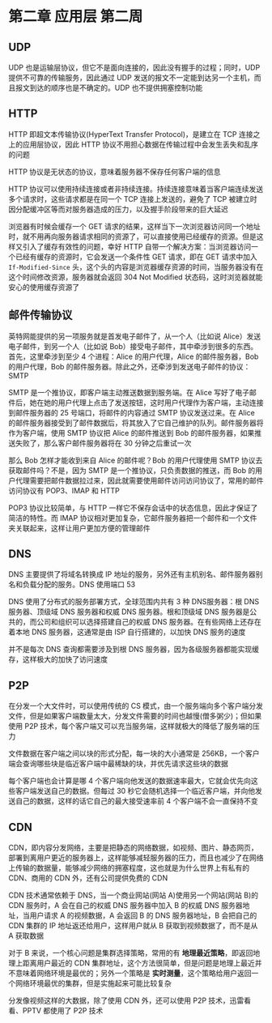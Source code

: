 # 第二章 应用层 第二周

## UDP

UDP 也是运输层协议，但它不是面向连接的，因此没有握手的过程；同时，UDP 提供不可靠的传输服务，因此通过 UDP 发送的报文不一定能到达另一个主机，而且报文到达的顺序也是不确定的。UDP 也不提供拥塞控制功能

## HTTP

HTTP 即超文本传输协议(HyperText Transfer Protocol)，是建立在 TCP 连接之上的应用层协议，因此 HTTP 协议不用担心数据在传输过程中会发生丢失和乱序的问题

HTTP 协议是无状态的协议，意味着服务器不保存任何客户端的信息

HTTP 协议可以使用持续连接或者非持续连接。持续连接意味着当客户端连续发送多个请求时，这些请求都是在同一个 TCP 连接上发送的，避免了 TCP 被建立时因分配缓冲区等而对服务器造成的压力，以及握手阶段带来的巨大延迟

浏览器有时候会缓存一个 GET 请求的结果，这样当下一次浏览器访问同一个地址时，就不用再向服务器请求相同的资源了，可以直接使用已经缓存的资源。但是这样又引入了缓存有效性的问题，幸好 HTTP 自带一个解决方案：当浏览器访问一个已经有缓存的资源时，它会发送一个条件性 GET 请求，即在 GET 请求中加入 `If-Modified-Since` 头，这个头的内容是浏览器缓存资源的时间，当服务器没有在这个时间修改资源，服务器就会返回 304 Not Modified 状态码，这时浏览器就能安心的使用缓存资源了

## 邮件传输协议

英特网能提供的另一项服务就是首发电子邮件了，从一个人（比如说 Alice）发送电子邮件，到另一个人（比如说 Bob）接受电子邮件，其中牵涉到很多的东西。首先，这里牵涉到至少 4 个进程：Alice 的用户代理，Alice 的邮件服务器，Bob 的用户代理，Bob 的邮件服务器。除此之外，还牵涉到发送电子邮件的协议：SMTP

SMTP 是一个推协议，即客户端主动推送数据到服务端。在 Alice 写好了电子邮件后，她在她的用户代理上点击了发送按钮，这时用户代理作为客户端，主动连接到邮件服务器的 25 号端口，将邮件的内容通过 SMTP 协议发送过来。在 Alice 的邮件服务器接受到了邮件数据后，将其放入了它自己维护的队列。邮件服务器将作为客户端，使用 SMTP 协议把 Alice 的邮件推送到 Bob 的邮件服务器，如果推送失败了，那么客户邮件服务器将在 30 分钟之后重试一次

那么 Bob 怎样才能收到来自 Alice 的邮件呢？Bob 的用户代理使用 SMTP 协议去获取邮件吗？不是，因为 SMTP 是一个推协议，只负责数据的推送，而 Bob 的用户代理需要把邮件数据拉过来，因此就需要使用邮件访问访问协议了，常用的邮件访问协议有 POP3、IMAP 和 HTTP

POP3 协议比较简单，与 HTTP 一样它不保存会话中的状态信息，因此才保证了简洁的特性。而 IMAP 协议相对更加复杂，它邮件服务器把一个邮件和一个文件夹关联起来，这样让用户更加方便的管理邮件

## DNS

DNS 主要提供了将域名转换成 IP 地址的服务，另外还有主机别名、邮件服务器别名和负载分配的服务。DNS 使用端口 53

DNS 使用了分布式的服务部署方式，全球范围内共有 3 种 DNS服务器：根 DNS 服务器、顶级域 DNS 服务器和权威 DNS 服务器。根和顶级域 DNS 服务器是公共的，而公司和组织可以选择搭建自己的权威 DNS 服务器。在有些网络上还存在着本地 DNS 服务器，这通常是由 ISP 自行搭建的，以加快 DNS 服务的速度

并不是每次 DNS 查询都需要涉及到根 DNS 服务器，因为各级服务器都能实现缓存，这样极大的加快了访问速度

## P2P

在分发一个大文件时，可以使用传统的 CS 模式，由一个服务端向多个客户端分发文件，但是如果客户端数量太大，分发文件需要的时间也越慢(僧多粥少)；但如果使用 P2P 技术，每个客户端又可以充当服务端，这样就极大的降低了服务端的压力

文件数据在客户端之间以块的形式分配，每一块的大小通常是 256KB，一个客户端会查询哪些块是临近客户端中最稀缺的块，并优先请求这些块的数据

每个客户端也会计算是哪 4 个客户端向他发送的数据速率最大，它就会优先向这些客户端发送自己的数据。但每过 30 秒它会随机选择一个临近客户端，并向他发送自己的数据，这样的话它自己的最大接受速率前 4 个客户端不会一直保持不变

## CDN

CDN，即内容分发网络，主要是把静态的网络数据，如视频、图片、静态网页，部署到离用户更近的服务器上，这样能够减轻服务器的压力，而且也减少了在网络上传输的数据量，能够减少网络的拥塞程度，这也就是为什么世界上有私有的 CDN、商用的 CDN 外，还有公司提供免费的 CDN

CDN 技术通常依赖于 DNS，当一个商业网站(网站 A)使用另一个网站(网站 B)的 CDN 服务时，A 会在自己的权威 DNS 服务器中加入 B 的权威 DNS 服务器地址，当用户请求 A 的视频数据，A 会返回 B 的 DNS 服务器地址，B 会把自己的 CDN 集群的 IP 地址返还给用户，这样用户就从 B 获取到视频数据了，而不是从 A 获取数据

对于 B 来说，一个核心问题是集群选择策略，常用的有 **地理最近策略**，即返回地理上距离用户最近的 CDN 集群地址，这个方法很简单，但是问题是地理上最近并不意味着网络环境是最优的；另外一个策略是 **实时测量**，这个策略给用户返回一个网络环境最优的集群，但是实施起来可能比较复杂

分发像视频这样的大数据，除了使用 CDN 外，还可以使用 P2P 技术，迅雷看看、PPTV 都使用了 P2P 技术